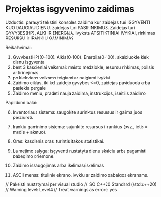 # Projektas isgyvenimo zaidimas


Uzduotis: parasyti tekstini konsoles zaidima kur zaidejas turi ISGYVENTI KUO DAUGIAU DIENU. Zaidejas turi PASIRINKIMUS.
Zaidejas turi GYVYBES(HP), ALKI IR ENERGIJA. Ivyksta ATSITIKTINIAI IVYKIAI, rinkimas RESURSU ir IRANKIU GAMINIMAS

Reikalavimai:
1. Gyvybes(HP)(0-100), Alkis(0-100), Energija(0-100), skaiciuokle kiek dienu isgyventa
2. bent 3 kasdieniai veiksmai: maisto medziokle, resursu rinkimas, poilsis ar tirinejimas
3. po kiekvieno veiksmo teigiami ar neigiami ivykiai
4. Zaidimo ciklas, iki kol zaidejo gyvybes <=0, zaidejas pasiduoda arba pasiekia pergale
5. Zaidimo meniu, pradeti nauja zaidima, instrukcijos, iseiti is zaidimo

Papildomi balai:

6. Inventoriaus sistema: saugokite surinktus resursus ir galima juos perziureti.

7. Irankiu gaminimo sistema: sujunkite resursus i irankius (pvz., ietis = medis + akmuo).

8. Oras: kasdienis oras, turintis itakos statistikai.

9. Laimejimo salyga: isgyventi nustatyta dienu skaiciu arba pagaminti pabegimo priemone.

10. Zaidimo issaugojimas arba ikelimas/iskelimas

11. ASCII menas: titulinio ekrano, ivykiu ar zaidimo pabaigos ekranams.


// Pakeisti nustatymai per visual studio
// ISO C++20 Standard (/std:c++20)
// Warning level: Level4
// Treat warnings as errors: yes
